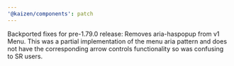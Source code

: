 ```yaml
---
'@kaizen/components': patch
---
```


Backported fixes for pre-1.79.0 release: Removes aria-haspopup from v1 Menu. This was a partial implementation of the menu aria pattern and does not have the corresponding arrow controls functionality so was confusing to SR users.
